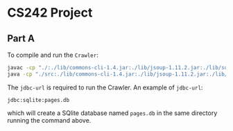 # CS242 Project

## Part A

To compile and run the `Crawler`:

```bash
javac -cp "./:./lib/commons-cli-1.4.jar:./lib/jsoup-1.11.2.jar:./lib/sqlite-jdbc-3.21.0.jar" src/edu/ucr/cs242/crawler/*.java
java -cp "./src:./lib/commons-cli-1.4.jar:./lib/jsoup-1.11.2.jar:./lib/sqlite-jdbc-3.21.0.jar" edu.ucr.cs242.crawler.Crawler <jdbc-url>
```

The `jdbc-url` is required to run the Crawler. An example of `jdbc-url`:

```
jdbc:sqlite:pages.db
```

which will create a SQlite database named `pages.db` in the same directory running the command above.